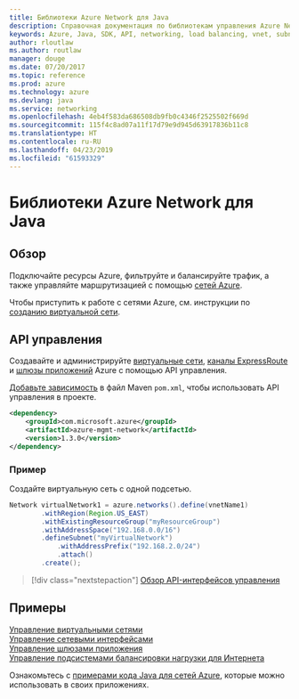 ```yaml
---
title: Библиотеки Azure Network для Java
description: Справочная документация по библиотекам управления Azure Network для Java
keywords: Azure, Java, SDK, API, networking, load balancing, vnet, subnet
author: rloutlaw
ms.author: routlaw
manager: douge
ms.date: 07/20/2017
ms.topic: reference
ms.prod: azure
ms.technology: azure
ms.devlang: java
ms.service: networking
ms.openlocfilehash: 4eb4f583da686508db9fb0c4346f2525502f669d
ms.sourcegitcommit: 115f4c8ad07a11f17d79e9d945d63917836b11c8
ms.translationtype: HT
ms.contentlocale: ru-RU
ms.lasthandoff: 04/23/2019
ms.locfileid: "61593329"
---
```

# <a name="azure-network-libraries-for-java"></a>Библиотеки Azure Network для Java

## <a name="overview"></a>Обзор

Подключайте ресурсы Azure, фильтруйте и балансируйте трафик, а также управляйте маршрутизацией с помощью [сетей Azure](/azure/networking/networking-overview).

Чтобы приступить к работе с сетями Azure, см. инструкции по [созданию виртуальной сети](/azure/virtual-network/virtual-network-get-started-vnet-subnet).

## <a name="management-api"></a>API управления

Создавайте и администрируйте [виртуальные сети](/azure/virtual-network/virtual-networks-overview), [каналы ExpressRoute](/azure/expressroute/) и [шлюзы приложений](/azure/application-gateway/) Azure с помощью API управления.

[Добавьте зависимость](https://maven.apache.org/guides/getting-started/index.html#How_do_I_use_external_dependencies) в файл Maven `pom.xml`, чтобы использовать API управления в проекте.  

```XML
<dependency>
    <groupId>com.microsoft.azure</groupId>
    <artifactId>azure-mgmt-network</artifactId>
    <version>1.3.0</version>
</dependency>
```   

### <a name="example"></a>Пример

Создайте виртуальную сеть с одной подсетью.

```java
Network virtualNetwork1 = azure.networks().define(vnetName1)
        .withRegion(Region.US_EAST)
        .withExistingResourceGroup("myResourceGroup")
        .withAddressSpace("192.168.0.0/16")
        .defineSubnet("myVirtualNetwork")
            .withAddressPrefix("192.168.2.0/24")
            .attach()
        .create();
```

> [!div class="nextstepaction"]
> [Обзор API-интерфейсов управления](/java/api/overview/azure/networking/management)

## <a name="samples"></a>Примеры

[Управление виртуальными сетями](https://github.com/Azure-Samples/network-java-manage-virtual-network)   
[Управление сетевыми интерфейсами](https://github.com/Azure-Samples/network-java-manage-network-interface)   
[Управление шлюзами приложения](https://github.com/Azure-Samples/application-gateway-java-manage-simple-application-gateways)   
[Управление подсистемами балансировки нагрузки для Интернета](https://github.com/Azure-Samples/network-java-manage-internet-facing-load-balancers)   

Ознакомьтесь с [примерами кода Java для сетей Azure](https://azure.microsoft.com/resources/samples/?platform=java&term=network), которые можно использовать в своих приложениях.
